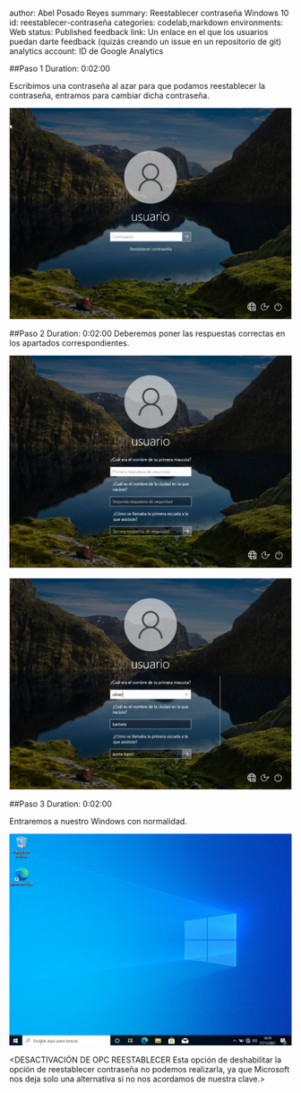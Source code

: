 author: Abel Posado Reyes
summary: Reestablecer contraseña Windows 10
id: reestablecer-contraseña
categories: codelab,markdown
environments: Web
status: Published
feedback link: Un enlace en el que los usuarios puedan darte feedback (quizás creando un issue en un repositorio de git)
analytics account: ID de Google Analytics

##Paso 1
Duration: 0:02:00

Escribimos una contraseña al azar para que podamos reestablecer la contraseña, entramos para cambiar dicha contraseña.

![Releases de claat](img/3.1.png)

##Paso 2
Duration: 0:02:00
Deberemos poner las respuestas correctas en los apartados correspondientes.

![Releases de claat](img/3.2.png)

![Releases de claat](img/3.3.png)

##Paso 3
Duration: 0:02:00

Entraremos a nuestro Windows con normalidad.

![Releases de claat](img/3.4.png)

<DESACTIVACIÓN DE OPC REESTABLECER
Esta opción de deshabilitar la opción de reestablecer contraseña no podemos realizarla, ya que Microsoft nos deja solo una alternativa si no nos acordamos de nuestra clave.>

